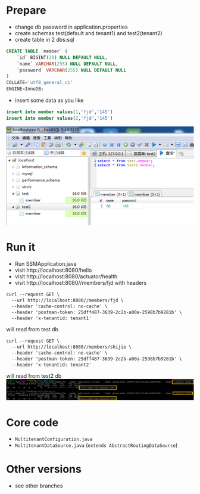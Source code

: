 # Prepare
- change db password in application.properties
- create schemas test(default and tenant1) and test2(tenant2)
- create table in 2 dbs:sql
```sql
CREATE TABLE `member` (
	`id` BIGINT(20) NULL DEFAULT NULL,
	`name` VARCHAR(255) NULL DEFAULT NULL,
	`password` VARCHAR(255) NULL DEFAULT NULL
)
COLLATE='utf8_general_ci'
ENGINE=InnoDB;
```
- insert some data as you like
```sql
insert into member values(1,'fjd','145')
insert into member values(2,'fjd','145')
```
![db-multi-datasource](https://github.com/fanjingdan012/ssm/blob/multi-data-source/doc/pics/db-multi-datasource.png)

# Run it
- Run SSMApplication.java
- visit http://localhost:8080/hello
- visit http://localhost:8080/actuator/health
- visit http://localhost:8080//members/fjd with headers
```
curl --request GET \
  --url http://localhost:8080//members/fjd \
  --header 'cache-control: no-cache' \
  --header 'postman-token: 25dff487-3639-2c2b-a00a-2598b7b9281b' \
  --header 'x-tenantid: tenant1'
```
will read from test db

```
curl --request GET \
  --url http://localhost:8080//members/shijie \
  --header 'cache-control: no-cache' \
  --header 'postman-token: 25dff487-3639-2c2b-a00a-2598b7b9281b' \
  --header 'x-tenantid: tenant2'
```
will read from test2 db
![membersfjd-multi-datasource](https://github.com/fanjingdan012/ssm/blob/multi-data-source/doc/pics/membersfjd-multi-datasource.png)

# Core code
- `MultitenantConfiguration.java`
- `MultitenantDataSource.java` (`extends AbstractRoutingDataSource`)

# Other versions
- see other branches
